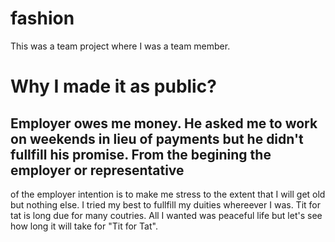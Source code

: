 # fashion
This was a team project where I was a team member.

# Why I made it as public?
## Employer owes me money. He asked me to work on weekends in lieu of payments but he didn't fullfill his promise. From the begining the employer or representative 
of the employer intention is to make me stress to the extent that I will get old but nothing else. I tried my best to fullfill my duities whereever I was. 
Tit for tat is long due for many coutries. All I wanted was peaceful life but let's see how long it will take for "Tit for Tat".
